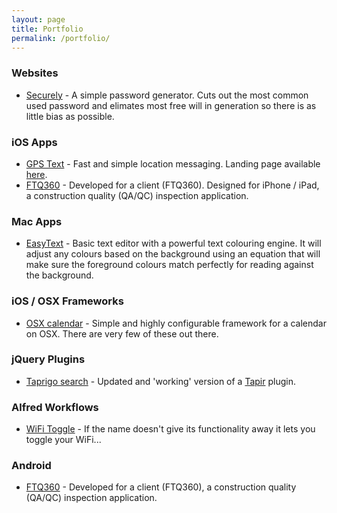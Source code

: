```yaml
---
layout: page
title: Portfolio
permalink: /portfolio/
---
```


### Websites
- [Securely](http://securely.shaydesdsgn.com/) - A simple password generator. Cuts out the most common used password and elimates most free will in generation so there is as little bias as possible.

### iOS Apps
- [GPS Text](https://itunes.apple.com/au/app/gps-text/id406972406?mt=8) - Fast and simple location messaging. Landing page available [here](http://gpstext.shaydesdsgn.com).
- [FTQ360](https://itunes.apple.com/au/app/ftq360-inspection-system/id524894778?mt=8) - Developed for a client (FTQ360). Designed for iPhone / iPad, a construction quality (QA/QC) inspection application.

### Mac Apps
- [EasyText](https://itunes.apple.com/us/app/easytext/id740019281?ls=1&mt=12) - Basic text editor with a powerful text colouring engine. It will adjust any colours based on the background using an equation that will make sure the foreground colours match perfectly for reading against the background.

### iOS / OSX Frameworks
- [OSX calendar](https://github.com/shaydesdsgn/SDFCalendarOSX) - Simple and highly configurable framework for a calendar on OSX. There are very few of these out there.

### jQuery Plugins
- [Taprigo search](https://github.com/shaydesdsgn/jquery.sd.tapirgo) - Updated and 'working' version of a [Tapir](http://tapirgo.com/) plugin.

### Alfred Workflows
- [WiFi Toggle](https://github.com/trentmilton/alfred-wifi-toggle) - If the name doesn't give its functionality away it lets you toggle your WiFi...

### Android

- [FTQ360](https://play.google.com/store/apps/details?id=net.ftq360.ftq360app) - Developed for a client (FTQ360), a construction quality (QA/QC) inspection application.